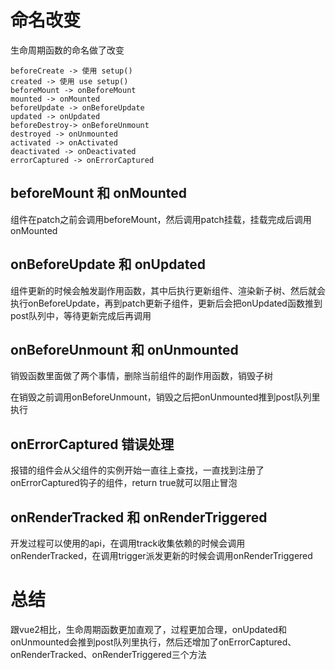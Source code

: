 # 命名改变
生命周期函数的命名做了改变
```
beforeCreate -> 使用 setup() 
created -> 使用 use setup() 
beforeMount -> onBeforeMount 
mounted -> onMounted 
beforeUpdate -> onBeforeUpdate 
updated -> onUpdated 
beforeDestroy-> onBeforeUnmount 
destroyed -> onUnmounted 
activated -> onActivated 
deactivated -> onDeactivated 
errorCaptured -> onErrorCaptured
```

## beforeMount 和 onMounted
组件在patch之前会调用beforeMount，然后调用patch挂载，挂载完成后调用onMounted

## onBeforeUpdate 和 onUpdated
组件更新的时候会触发副作用函数，其中后执行更新组件、渲染新子树、然后就会执行onBeforeUpdate，再到patch更新子组件，更新后会把onUpdated函数推到post队列中，等待更新完成后再调用

## onBeforeUnmount 和 onUnmounted
销毁函数里面做了两个事情，删除当前组件的副作用函数，销毁子树

在销毁之前调用onBeforeUnmount，销毁之后把onUnmounted推到post队列里执行

## onErrorCaptured 错误处理
报错的组件会从父组件的实例开始一直往上查找，一直找到注册了onErrorCaptured钩子的组件，return true就可以阻止冒泡

## onRenderTracked 和 onRenderTriggered
开发过程可以使用的api，在调用track收集依赖的时候会调用onRenderTracked，在调用trigger派发更新的时候会调用onRenderTriggered

# 总结
跟vue2相比，生命周期函数更加直观了，过程更加合理，onUpdated和onUnmounted会推到post队列里执行，然后还增加了onErrorCaptured、onRenderTracked、onRenderTriggered三个方法


